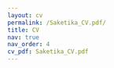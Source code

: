 ```yaml
---
layout: cv
permalink: /Saketika_CV.pdf/
title: CV
nav: true
nav_order: 4
cv_pdf: Saketika_CV.pdf
---
```

